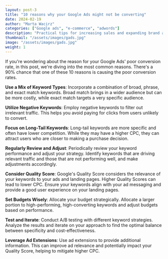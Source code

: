 ```yaml
---
layout: post-3
title: "10 reasons why your Google Ads might not be converting"
date: 2024-02-19
author: "Marta Wacirz"
categories: ["Google ads", "e-commerce", "adwords"]
description: "Practical tips for increasing sales and expanding brand awareness through building commmunity."
thumbnail: "/assets/images/gads.jpg"
image: "/assets/images/gads.jpg"
weight: 1
---
```


If you're wondering about the reason for your Google Ads' poor conversion rate, in this post, we're diving into the most common reasons. There's a 90% chance that one of these 10 reasons is causing the poor conversion rates.

<b>Use a Mix of Keyword Types</b>:
Incorporate a combination of broad, phrase, and exact match keywords. Broad match brings in a wider audience but can be more costly, while exact match targets a very specific audience.

<b>Utilize Negative Keywords</b>:
Employ negative keywords to filter out irrelevant traffic. This helps you avoid paying for clicks from users unlikely to convert.

<b>Focus on Long-Tail Keywords</b>:
Long-tail keywords are more specific and often have lower competition. While they may have a higher CPC, they can attract users who are closer to making a purchase decision.

<b>Regularly Review and Adjust</b>:
Periodically review your keyword performance and adjust your strategy. Identify keywords that are driving relevant traffic and those that are not performing well, and make adjustments accordingly.

<b>Consider Quality Score</b>:
Google's Quality Score considers the relevance of your keywords to your ads and landing pages. Higher Quality Scores can lead to lower CPC. Ensure your keywords align with your ad messaging and provide a good user experience on your landing pages.

<b>Set Budgets Wisely</b>:
Allocate your budget strategically. Allocate a larger portion to high-performing, high-converting keywords and adjust budgets based on performance.

<b>Test and Iterate</b>:
Conduct A/B testing with different keyword strategies. Analyze the results and iterate on your approach to find the optimal balance between specificity and cost-effectiveness.

<b>Leverage Ad Extensions</b>:
Use ad extensions to provide additional information. This can improve ad relevance and potentially impact your Quality Score, helping to mitigate higher CPC.

